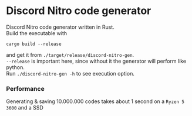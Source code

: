 # Discord Nitro code generator
Discord Nitro code generator written in Rust.  
Build the executable with
```
cargo build --release
```
and get it from `./target/release/discord-nitro-gen`.  
`--release` is important here, since without it the generator will perform like python.  
Run `./discord-nitro-gen -h` to see execution option.
### Performance
Generating & saving 10.000.000 codes takes about 1 second on a `Ryzen 5 3600` and a SSD
